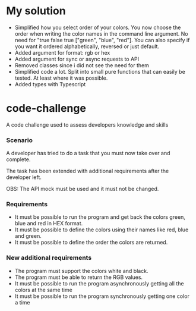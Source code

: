 # My solution

- Simplified how you select order of your colors. You now choose the order when writing the color names in the command line argument. No need for "true false true ["green", "blue", "red"]. You can also specify if you want it ordered alphabetically, reversed or just default.
- Added argument for format: rgb or hex
- Added argument for sync or async requests to API
- Removed classes since i did not see the need for them
- Simplified code a lot. Split into small pure functions that can easily be tested. At least where it was possible.
- Added types with Typescript

# code-challenge

A code challenge used to assess developers knowledge and skills

### Scenario

A developer has tried to do a task that you must now take over and complete.

The task has been extended with additional requirements after the developer left.

OBS: The API mock must be used and it must not be changed.

### Requirements

- It must be possible to run the program and get back the colors green, blue and red in HEX format.
- It must be possible to define the colors using their names like red, blue and green.
- It must be possible to define the order the colors are returned.

### New additional requirements

- The program must support the colors white and black.
- The program must be able to return the RGB values.
- It must be possible to run the program asynchronously getting all the colors at the same time
- It must be possible to run the program synchronously getting one color a time
